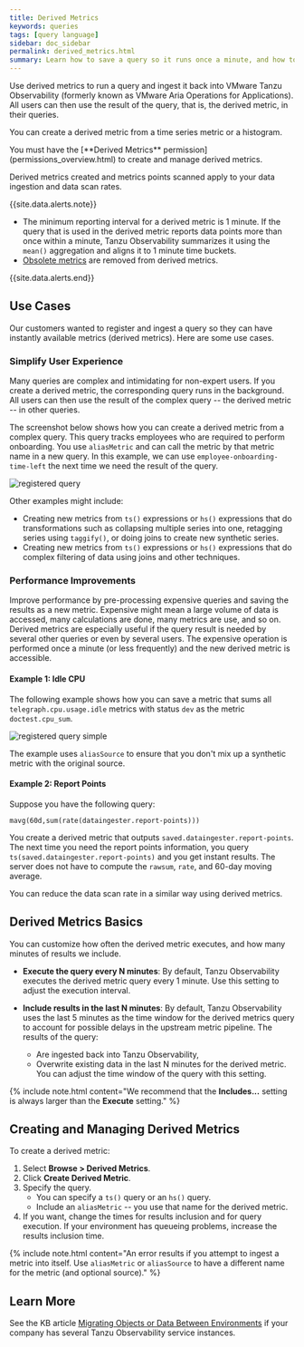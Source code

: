 ```yaml
---
title: Derived Metrics
keywords: queries
tags: [query language]
sidebar: doc_sidebar
permalink: derived_metrics.html
summary: Learn how to save a query so it runs once a minute, and how to use the derived metric elsewhere.
---
```


Use derived metrics to run a query and ingest it back into VMware Tanzu Observability (formerly known as VMware Aria Operations for Applications). All users can then use the result of the query, that is, the derived metric, in their queries.

You can create a derived metric from a time series metric or a histogram.


<div markdown="span" class="alert alert-info">You must have the [**Derived Metrics** permission](permissions_overview.html) to create and manage derived metrics.</div>

Derived metrics created and metrics points scanned apply to your data ingestion and data scan rates.

{{site.data.alerts.note}}
  <ul>
    <li>
      The minimum reporting interval for a derived metric is 1 minute. If the query that is used in the derived metric reports data points more than once within a minute, Tanzu Observability summarizes it using the <code>mean()</code> aggregation and aligns it to 1 minute time buckets.
    </li>
    <li>
      <a href="metrics_managing.html#obsolete-metrics">Obsolete metrics</a> are removed from derived metrics.
    </li>
  </ul>
{{site.data.alerts.end}}

## Use Cases

Our customers wanted to register and ingest a query so they can have instantly available metrics (derived metrics). Here are some use cases.

### Simplify User Experience

Many queries are complex and intimidating for non-expert users. If you create a derived metric, the corresponding query runs in the background. All users can then use the result of the complex query -- the derived metric -- in other queries.

The screenshot below shows how you can create a derived metric from a complex query. This query tracks employees who are required to perform onboarding. You use `aliasMetric` and can call the metric by that metric name in a new query. In this example, we can use `employee-onboarding-time-left` the next time we need the result of the query.

![registered query](images/registered_query.png)

Other examples might include:
* Creating new metrics from `ts()` expressions or `hs()` expressions that do transformations such as collapsing multiple series into one, retagging series using `taggify()`, or doing joins to create new synthetic series.
* Creating new metrics from `ts()` expressions or `hs()` expressions that do complex filtering of data using joins and other techniques.

### Performance Improvements

Improve performance by pre-processing expensive queries and saving the results as a new metric. Expensive might mean a large volume of data is accessed, many calculations are done, many metrics are use, and so on. Derived metrics are especially useful if the query result is needed by several other queries or even by several users. The expensive operation is performed once a minute (or less frequently) and the new derived metric is accessible.

#### Example 1: Idle CPU

The following example shows how you can save a metric that sums all `telegraph.cpu.usage.idle` metrics with status `dev` as the metric `doctest.cpu_sum`.

![registered query simple](images/registered_query_simple.png)

The example uses `aliasSource` to ensure that you don't mix up a synthetic metric with the original source.

#### Example 2: Report Points

Suppose you have the following query:

`mavg(60d,sum(rate(dataingester.report-points)))`

You create a derived metric that outputs `saved.dataingester.report-points`. The next time you need the report points information, you query `ts(saved.dataingester.report-points)` and you get instant results. The server does not have to compute the `rawsum`, `rate`, and 60-day moving average.

You can reduce the data scan rate in a similar way using derived metrics.

## Derived Metrics Basics

You can customize how often the derived metric executes, and how many minutes of results we include.

* **Execute the query every N minutes**: By default, Tanzu Observability executes the derived metric query every 1 minute. Use this setting to adjust the execution interval.

* **Include results in the last N minutes**: By default, Tanzu Observability uses the last 5 minutes as the time window for the derived metrics query to account for possible delays in the upstream metric pipeline. The results of the query:
  - Are ingested back into Tanzu Observability,
  - Overwrite existing data in the last N minutes for the derived metric. You can adjust the time window of the query with this setting.

{% include note.html content="We recommend that the **Includes...** setting is always larger than the **Execute** setting." %}

## Creating and Managing Derived Metrics

To create a derived metric:

1. Select **Browse > Derived Metrics**.
2. Click **Create Derived Metric**.
3. Specify the query.
   * You can specify a `ts()` query or an `hs()` query.
   * Include an `aliasMetric` -- you use that name for the derived metric.
4. If you want, change the times for results inclusion and for query execution. If your environment has queueing problems, increase the results inclusion time.

{% include note.html content="An error results if you attempt to ingest a metric into itself. Use `aliasMetric` or `aliasSource` to have a different name for the metric (and optional source)." %}

## Learn More

See the KB article [Migrating Objects or Data Between Environments](https://vmwaoa.zendesk.com/hc/en-us/articles/21153594484493-Migrating-Objects-or-Data-Between-VMware-Aria-Operations-for-Applications-Environments) if your company has several Tanzu Observability service instances.
